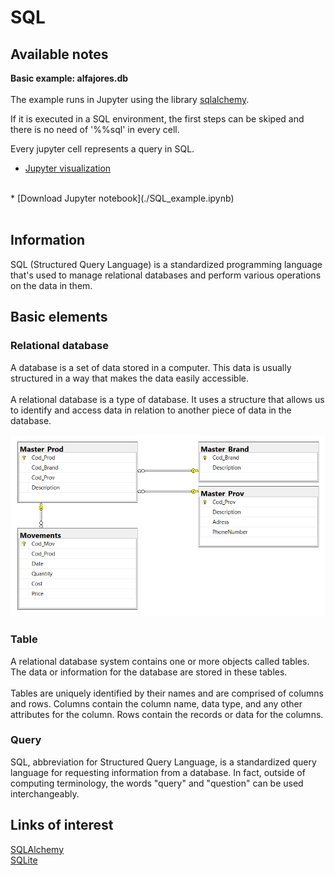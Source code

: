 # SQL

## Available notes
__Basic example: alfajores.db__ <br><br>
The example runs in Jupyter using the library [sqlalchemy](https://www.sqlalchemy.org/). 

If it is executed in a SQL environment, the first steps can be skiped and there is no need of '%%sql' in every cell.

Every jupyter cell represents a query in SQL.
* [Jupyter visualization](./SQL_example.html)
<br>
* [Download Jupyter notebook](./SQL_example.ipynb)
<br><br>


## Information
SQL (Structured Query Language) is a standardized programming language that's used to manage relational databases and perform various operations on the data in them.

## Basic elements

### Relational database
A database is a set of data stored in a computer. This data is usually structured in a way that makes the data easily accessible.<br><br>
A relational database is a type of database. It uses a structure that allows us to identify and access data in relation to another piece of data in the database.

![relational_database](./diagram.png)
 
### Table
A relational database system contains one or more objects called tables. The data or information for the database are stored in these tables.<br><br>
Tables are uniquely identified by their names and are comprised of columns and rows. Columns contain the column name, data type, and any other attributes for the column. Rows contain the records or data for the columns. 

### Query
SQL, abbreviation for Structured Query Language,  is a standardized query language for requesting information from a database. In fact, outside of computing terminology, the words "query" and "question" can be used interchangeably.

## Links of interest
[SQLAlchemy](https://www.sqlalchemy.org/)
<br>
[SQLite](https://www.sqlite.org/index.html)


